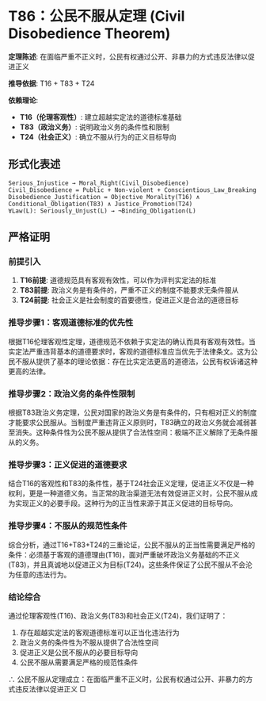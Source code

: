 # T86：公民不服从定理 (Civil Disobedience Theorem)

**定理陈述**: 在面临严重不正义时，公民有权通过公开、非暴力的方式违反法律以促进正义

**推导依据**: T16 + T83 + T24

**依赖理论**:
- **T16（伦理客观性）**: 建立超越实定法的道德标准基础
- **T83（政治义务）**: 说明政治义务的条件性和限制
- **T24（社会正义）**: 确立不服从行为的正义目标导向

## 形式化表述
```
Serious_Injustice → Moral_Right(Civil_Disobedience)
Civil_Disobedience = Public + Non-violent + Conscientious_Law_Breaking
Disobedience_Justification = Objective_Morality(T16) ∧ Conditional_Obligation(T83) ∧ Justice_Promotion(T24)
∀Law(L): Seriously_Unjust(L) → ¬Binding_Obligation(L)
```

## 严格证明

### 前提引入
1. **T16前提**: 道德规范具有客观有效性，可以作为评判实定法的标准
2. **T83前提**: 政治义务是有条件的，严重不正义的制度不能要求无条件服从
3. **T24前提**: 社会正义是社会制度的首要德性，促进正义是合法的道德目标

### 推导步骤1：客观道德标准的优先性
根据T16伦理客观性定理，道德规范不依赖于实定法的确认而具有客观有效性。当实定法严重违背基本的道德要求时，客观的道德标准应当优先于法律条文。这为公民不服从提供了基本的理论依据：存在比实定法更高的道德法，公民有权诉诸这种更高的法律。

### 推导步骤2：政治义务的条件性限制
根据T83政治义务定理，公民对国家的政治义务是有条件的，只有相对正义的制度才能要求公民服从。当制度严重违背正义原则时，T83确立的政治义务就会减弱甚至消失。这种条件性为公民不服从提供了合法性空间：极端不正义解除了无条件服从的义务。

### 推导步骤3：正义促进的道德要求
结合T16的客观性和T83的条件性，基于T24社会正义定理，促进正义不仅是一种权利，更是一种道德义务。当正常的政治渠道无法有效促进正义时，公民不服从成为实现正义的必要手段。这种行为的正当性来源于其正义促进的目标导向。

### 推导步骤4：不服从的规范性条件
综合分析，通过T16+T83+T24的三重论证，公民不服从的正当性需要满足严格的条件：必须基于客观的道德理由(T16)，面对严重破坏政治义务基础的不正义(T83)，并且真诚地以促进正义为目标(T24)。这些条件保证了公民不服从不会沦为任意的违法行为。

### 结论综合
通过伦理客观性(T16)、政治义务(T83)和社会正义(T24)，我们证明了：
1. 存在超越实定法的客观道德标准可以正当化违法行为
2. 政治义务的条件性为不服从提供了合法性空间
3. 促进正义是公民不服从的必要目标导向
4. 公民不服从需要满足严格的规范性条件

∴ 公民不服从定理成立：在面临严重不正义时，公民有权通过公开、非暴力的方式违反法律以促进正义 □  